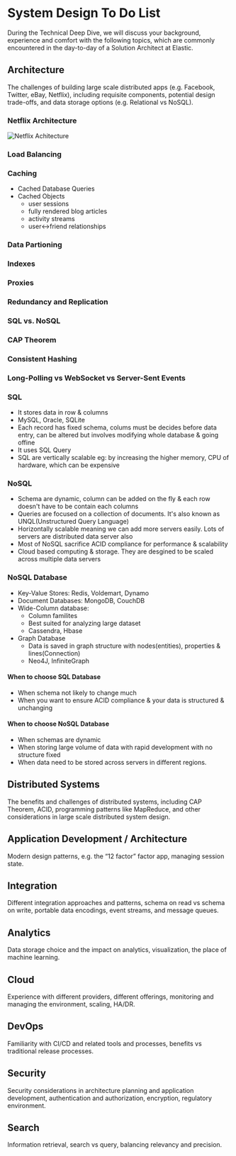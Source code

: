 
# System Design To Do List

  During the Technical Deep Dive, we will discuss your background, experience and comfort with the following topics, which are commonly encountered in the day-to-day of a Solution Architect at Elastic.

## Architecture

The challenges of building large scale distributed apps (e.g. Facebook, Twitter, eBay, Netflix), including requisite components, potential design trade-offs, and data storage options (e.g. Relational vs NoSQL).
### Netflix Architecture
![Netflix Achitecture](https://miro.medium.com/max/1997/0*Tzr9zCrDGhguxnhW)
### Load Balancing	
### Caching
- Cached Database Queries
- Cached Objects
	- user sessions
	- fully rendered blog articles
	- activity streams
	- user<->friend relationships
	
### Data Partioning
### Indexes
### Proxies
### Redundancy and Replication
### SQL vs. NoSQL
### CAP Theorem
### Consistent Hashing
### Long-Polling vs WebSocket vs Server-Sent Events


### SQL
- It stores data in row & columns
- MySQL, Oracle, SQLite
- Each record has fixed schema, colums must be decides before data entry, can be altered but involves modifying whole database & going offine
- It uses SQL Query
-  SQL are vertically scalable  eg: by increasing the higher memory, CPU of hardware, which can be expensive

### NoSQL
- Schema are dynamic, column can be added on the fly & each row doesn't have to be contain each columns
- Queries are focused on a collection of documents. It's also known as UNQL(Unstructured Query Language)
- Horizontally scalable meaning we can add more servers easily. Lots of servers are distributed data server also
- Most of NoSQL sacrifice ACID compliance for performance & scalability
- Cloud based computing & storage. They are desgined to be scaled across multiple data servers

### NoSQL Database
- Key-Value Stores: Redis, Voldemart, Dynamo
- Document Databases: MongoDB, CouchDB
- Wide-Column database:
	- Column familites
	- Best suited for analyzing large dataset
	- Cassendra, Hbase
- Graph Database
	- Data is saved in graph structure with nodes(entities), properties & lines(Connection)
	- Neo4J, InfiniteGraph  

#### When to choose SQL Database
- When schema not likely to change much
- When you want to ensure ACID compliance & your data is structured & unchanging

#### When to choose NoSQL Database
- When schemas are dynamic
- When storing large volume of data with rapid development with no structure fixed
- When data need to be stored across servers in different regions.

 

## Distributed Systems

The benefits and challenges of distributed systems, including CAP Theorem, ACID, programming patterns like MapReduce, and other considerations in large scale distributed system design.

## Application Development / Architecture

Modern design patterns, e.g. the “12 factor” factor app, managing session state.

## Integration

Different integration approaches and patterns, schema on read vs schema on write, portable data encodings, event streams, and message queues.

## Analytics

Data storage choice and the impact on analytics, visualization, the place of machine learning.

## Cloud

Experience with different providers, different offerings, monitoring and managing the environment, scaling, HA/DR.

## DevOps

Familiarity with CI/CD and related tools and processes, benefits vs traditional release processes.

## Security

Security considerations in architecture planning and application development, authentication and authorization, encryption, regulatory environment.

## Search

Information retrieval, search vs query, balancing relevancy and precision. 
